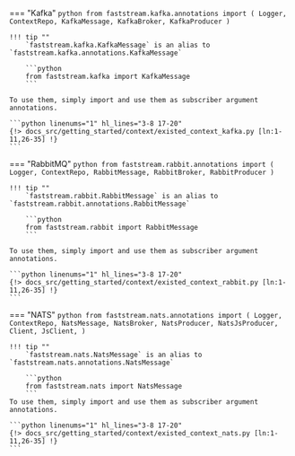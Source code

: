 === "Kafka"
    ```python
    from faststream.kafka.annotations import (
        Logger, ContextRepo, KafkaMessage, KafkaBroker, KafkaProducer
    )
    ```

    !!! tip ""
        `faststream.kafka.KafkaMessage` is an alias to `faststream.kafka.annotations.KafkaMessage`

        ```python
        from faststream.kafka import KafkaMessage
        ```

    To use them, simply import and use them as subscriber argument annotations.

    ```python linenums="1" hl_lines="3-8 17-20"
    {!> docs_src/getting_started/context/existed_context_kafka.py [ln:1-11,26-35] !}
    ```

=== "RabbitMQ"
    ```python
    from faststream.rabbit.annotations import (
        Logger, ContextRepo, RabbitMessage, RabbitBroker, RabbitProducer
    )
    ```

    !!! tip ""
        `faststream.rabbit.RabbitMessage` is an alias to `faststream.rabbit.annotations.RabbitMessage`

        ```python
        from faststream.rabbit import RabbitMessage
        ```

    To use them, simply import and use them as subscriber argument annotations.

    ```python linenums="1" hl_lines="3-8 17-20"
    {!> docs_src/getting_started/context/existed_context_rabbit.py [ln:1-11,26-35] !}
    ```

=== "NATS"
    ```python
    from faststream.nats.annotations import (
        Logger, ContextRepo, NatsMessage,
        NatsBroker, NatsProducer, NatsJsProducer,
        Client, JsClient,
    )
    ```

    !!! tip ""
        `faststream.nats.NatsMessage` is an alias to `faststream.nats.annotations.NatsMessage`

        ```python
        from faststream.nats import NatsMessage
        ```
    To use them, simply import and use them as subscriber argument annotations.

    ```python linenums="1" hl_lines="3-8 17-20"
    {!> docs_src/getting_started/context/existed_context_nats.py [ln:1-11,26-35] !}
    ```
